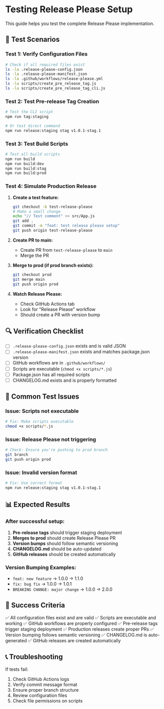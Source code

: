 # Testing Release Please Setup

This guide helps you test the complete Release Please implementation.

## 🧪 Test Scenarios

### Test 1: Verify Configuration Files

```bash
# Check if all required files exist
ls -la .release-please-config.json
ls -la .release-please-manifest.json
ls -la .github/workflows/release-please.yml
ls -la scripts/create_pre_release_tag.js
ls -la scripts/create_pre_release_tag_cli.js
```

### Test 2: Test Pre-release Tag Creation

```bash
# Test the CLI script
npm run tag:staging

# Or test direct command
npm run release:staging stag v1.0.1-stag.1
```

### Test 3: Test Build Scripts

```bash
# Test all build scripts
npm run build
npm run build:dev
npm run build:stag
npm run build:prod
```

### Test 4: Simulate Production Release

1. **Create a test feature:**
   ```bash
   git checkout -b test-release-please
   # Make a small change
   echo "// Test comment" >> src/App.js
   git add .
   git commit -m "feat: test release please setup"
   git push origin test-release-please
   ```

2. **Create PR to main:**
   - Create PR from `test-release-please` to `main`
   - Merge the PR

3. **Merge to prod (if prod branch exists):**
   ```bash
   git checkout prod
   git merge main
   git push origin prod
   ```

4. **Watch Release Please:**
   - Check GitHub Actions tab
   - Look for "Release Please" workflow
   - Should create a PR with version bump

## 🔍 Verification Checklist

- [ ] `.release-please-config.json` exists and is valid JSON
- [ ] `.release-please-manifest.json` exists and matches package.json version
- [ ] GitHub workflows are in `.github/workflows/`
- [ ] Scripts are executable (`chmod +x scripts/*.js`)
- [ ] Package.json has all required scripts
- [ ] CHANGELOG.md exists and is properly formatted

## 🚨 Common Test Issues

### Issue: Scripts not executable
```bash
# Fix: Make scripts executable
chmod +x scripts/*.js
```

### Issue: Release Please not triggering
```bash
# Check: Ensure you're pushing to prod branch
git branch
git push origin prod
```

### Issue: Invalid version format
```bash
# Fix: Use correct format
npm run release:staging stag v1.0.1-stag.1
```

## 📊 Expected Results

### After successful setup:

1. **Pre-release tags** should trigger staging deployment
2. **Merges to prod** should create Release Please PR
3. **Version bumps** should follow semantic versioning
4. **CHANGELOG.md** should be auto-updated
5. **GitHub releases** should be created automatically

### Version Bumping Examples:

- `feat: new feature` → 1.0.0 → 1.1.0
- `fix: bug fix` → 1.0.0 → 1.0.1
- `BREAKING CHANGE: major change` → 1.0.0 → 2.0.0

## 🎯 Success Criteria

✅ All configuration files exist and are valid
✅ Scripts are executable and working
✅ GitHub workflows are properly configured
✅ Pre-release tags trigger staging deployment
✅ Production releases create proper PRs
✅ Version bumping follows semantic versioning
✅ CHANGELOG.md is auto-generated
✅ GitHub releases are created automatically

## 📞 Troubleshooting

If tests fail:

1. Check GitHub Actions logs
2. Verify commit message format
3. Ensure proper branch structure
4. Review configuration files
5. Check file permissions on scripts 